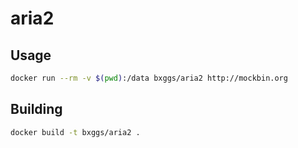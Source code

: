 # aria2

## Usage

```bash
docker run --rm -v $(pwd):/data bxggs/aria2 http://mockbin.org
```

## Building

```bash
docker build -t bxggs/aria2 .
```
